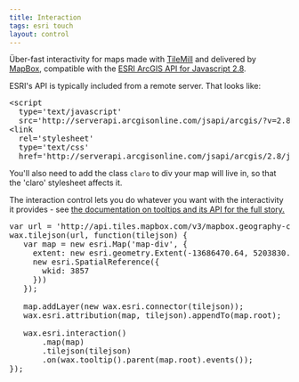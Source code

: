 ```yaml
---
title: Interaction
tags: esri touch
layout: control
---
```


<div class='demo-map claro' id='map-div'></div>

Über-fast interactivity for maps made with [TileMill](http://tilemill.com/)
and delivered by [MapBox](http://mapbox.com/), compatible with the
[ESRI ArcGIS API for Javascript 2.8](http://help.arcgis.com/en/webapi/javascript/arcgis/index.html).

ESRI's API is typically included from
a remote server. That looks like:

<pre class='prettyprint'>
&lt;script
  type='text/javascript'
  src='http://serverapi.arcgisonline.com/jsapi/arcgis/?v=2.8'&gt;&lt;/script&gt;
&lt;link
  rel='stylesheet'
  type='text/css'
  href='http://serverapi.arcgisonline.com/jsapi/arcgis/2.8/js/dojo/dijit/themes/claro/claro.css'&gt;
</pre>

You'll also need to add the class `claro` to div your map will live in,
so that the 'claro' stylesheet affects it.

The interaction control lets you do whatever you want with the interactivity
it provides - see [the documentation on tooltips and its API for the full story.](/wax/tooltips.html)

<pre class='prettyprint live'>
var url = 'http://api.tiles.mapbox.com/v3/mapbox.geography-class.jsonp';
wax.tilejson(url, function(tilejson) {
   var map = new esri.Map('map-div', {
     extent: new esri.geometry.Extent(-13686470.64, 5203830.72, -13669270.31, 5215290.28,
     new esri.SpatialReference({
       wkid: 3857
     }))
   });

   map.addLayer(new wax.esri.connector(tilejson));
   wax.esri.attribution(map, tilejson).appendTo(map.root);

   wax.esri.interaction()
       .map(map)
       .tilejson(tilejson)
       .on(wax.tooltip().parent(map.root).events());
});
</pre>

